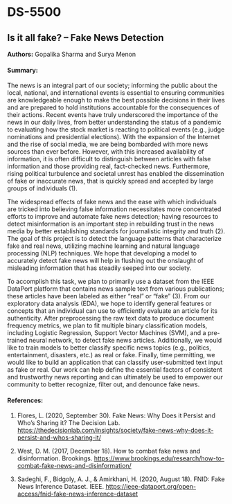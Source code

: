 # DS-5500
## Is it all fake? – Fake News Detection
**Authors:** Gopalika Sharma and Surya Menon 

#### Summary:
The news is an integral part of our society; informing the public about the local, national, and international events is essential to ensuring communities are knowledgeable enough to make the best possible decisions in their lives and are prepared to hold institutions accountable for the consequences of their actions. Recent events have truly underscored the importance of the news in our daily lives, from better understanding the status of a pandemic to evaluating how the stock market is reacting to political events (e.g., judge nominations and presidential elections). With the expansion of the Internet and the rise of social media, we are being bombarded with more news sources than ever before. However, with this increased availability of information, it is often difficult to distinguish between articles with false information and those providing real, fact-checked news. Furthermore, rising political turbulence and societal unrest has enabled the dissemination of fake or inaccurate news, that is quickly spread and accepted by large groups of individuals (1).

The widespread effects of fake news and the ease with which individuals are tricked into believing false information necessitates more concentrated efforts to improve and automate fake news detection; having resources to detect misinformation is an important step in rebuilding trust in the news media by better establishing standards for journalistic integrity and truth (2). The goal of this project is to detect the language patterns that characterize fake and real news, utilizing machine learning and natural language processing (NLP) techniques. We hope that developing a model to accurately detect fake news will help in flushing out the onslaught of misleading information that has steadily seeped into our society.

To accomplish this task, we plan to primarily use a dataset from the IEEE DataPort platform that contains news sample text from various publications; these articles have been labeled as either “real” or “fake” (3). From our exploratory data analysis (EDA), we hope to identify general features or concepts that an individual can use to efficiently evaluate an article for its authenticity. After preprocessing the raw text data to produce document frequency metrics, we plan to fit multiple binary classification models, including Logistic Regression, Support Vector Machines (SVM), and a pre-trained neural network, to detect fake news articles. Additionally, we would like to train models to better classify specific news topics (e.g., politics, entertainment, disasters, etc.) as real or fake. Finally, time permitting, we would like to build an application that can classify user-submitted text input as fake or real. Our work can help define the essential factors of consistent and trustworthy news reporting and can ultimately be used to empower our community to better recognize, filter out, and denounce fake news.
<br />


#### References:
1. Flores, L. (2020, September 30). Fake News: Why Does it Persist and Who’s Sharing it? The Decision Lab. https://thedecisionlab.com/insights/society/fake-news-why-does-it-persist-and-whos-sharing-it/

2. West, D. M. (2017, December 18). How to combat fake news and disinformation. Brookings.
https://www.brookings.edu/research/how-to-combat-fake-news-and-disinformation/

3. Sadeghi, F., Bidgoly, A. J., & Amirkhani, H. (2020, August 18). FNID: Fake News Inference Dataset. IEEE. https://ieee-dataport.org/open-access/fnid-fake-news-inference-dataset

